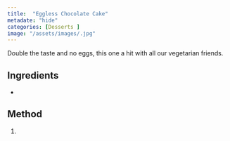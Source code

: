 ```yaml
---
title:  "Eggless Chocolate Cake"
metadate: "hide"
categories: [Desserts ]
image: "/assets/images/.jpg"
---
```


Double the taste and no eggs, this one a hit with all our vegetarian friends. 

## Ingredients

- 

## Method

1. 

